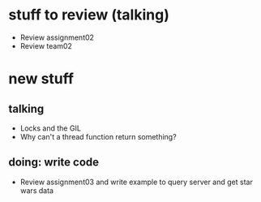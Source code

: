 # stuff to review (talking)
- Review assignment02
- Review team02

# new stuff 
## talking
- Locks and the GIL
- Why can't a thread function return something?
## doing: write code
- Review assignment03 and write example to query server and get star wars data



